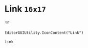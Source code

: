 # Link `16x17`
<img src="/img/Link.png" width=16 height=17>

``` CSharp
EditorGUIUtility.IconContent("Link")
```
```
Link
```
